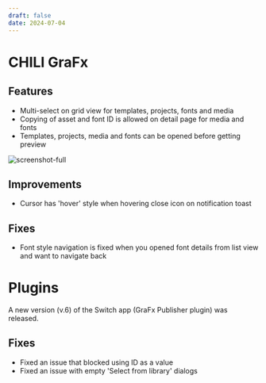 ```yaml
---
draft: false
date: 2024-07-04
---
```


# CHILI GraFx

## Features

- Multi-select on grid view for templates, projects, fonts and media
- Copying of asset and font ID is allowed on detail page for media and fonts
- Templates, projects, media and fonts can be opened before getting preview


![screenshot-full](/release-notes/releasenotesassets/2024-07-04_9-33-26.gif)

## Improvements

- Cursor has 'hover' style when hovering close icon on notification toast

## Fixes

- Font style navigation is fixed when you opened font details from list view and want to navigate back

# Plugins

A new version (v.6) of the Switch app (GraFx Publisher plugin) was released. 

## Fixes

- Fixed an issue that blocked using ID as a value
- Fixed an issue with empty 'Select from library' dialogs
